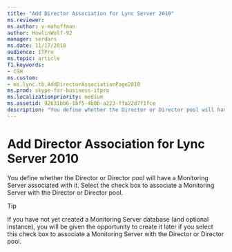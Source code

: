 ```yaml
---
title: "Add Director Association for Lync Server 2010"
ms.reviewer: 
ms.author: v-mahoffman
author: HowlinWolf-92
manager: serdars
ms.date: 11/17/2018
audience: ITPro
ms.topic: article
f1.keywords:
- CSH
ms.custom:
- ms.lync.tb.AddDirectorAssociationPage2010
ms.prod: skype-for-business-itpro
ms.localizationpriority: medium
ms.assetid: 92631bb6-1bf5-4b0b-a223-ffa22d7f1fce
description: "You define whether the Director or Director pool will have a Monitoring Server associated with it. Select the check box to associate a Monitoring Server with the Director or Director pool."
---
```


# Add Director Association for Lync Server 2010
 
You define whether the Director or Director pool will have a Monitoring Server associated with it. Select the check box to associate a Monitoring Server with the Director or Director pool.
  
> [!TIP]
> If you have not yet created a Monitoring Server database (and optional instance), you will be given the opportunity to create it later if you select this check box to associate a Monitoring Server with the Director or Director pool. 
  

